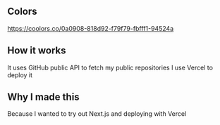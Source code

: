 ## Colors

https://coolors.co/0a0908-818d92-f79f79-fbfff1-94524a

## How it works

It uses GitHub public API to fetch my public repositories
I use Vercel to deploy it

## Why I made this

Because I wanted to try out Next.js and deploying with Vercel

